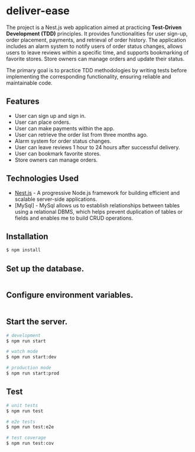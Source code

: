 # deliver-ease

The project is a Nest.js web application aimed at practicing **Test-Driven Development (TDD)** principles. 
It provides functionalities for user sign-up, order placement, payments, and retrieval of order history. 
The application includes an alarm system to notify users of order status changes, allows users to leave reviews within a specific time, and supports bookmarking of favorite stores. Store owners can manage orders and update their status. 

The primary goal is to practice TDD methodologies by writing tests before implementing the corresponding functionality, ensuring reliable and maintainable code.


## Features

- User can sign up and sign in.
- User can place orders.
- User can make payments within the app.
- User can retrieve the order list from three months ago.
- Alarm system for order status changes.
- User can leave reviews 1 hour to 24 hours after successful delivery.
- User can bookmark favorite stores.
- Store owners can manage orders.

## Technologies Used

- [Nest.js](https://nestjs.com) - A progressive Node.js framework for building efficient and scalable server-side applications.
- [MySql] - MySql allows us to establish relationships between tables using a relational DBMS, which helps prevent duplication of tables or fields and enables me to build CRUD operations.

## Installation

```bash
$ npm install
```

## Set up the database.
```
```

## Configure environment variables.
```
```

## Start the server.

```bash
# development
$ npm run start

# watch mode
$ npm run start:dev

# production mode
$ npm run start:prod
```

## Test

```bash
# unit tests
$ npm run test

# e2e tests
$ npm run test:e2e

# test coverage
$ npm run test:cov
```

